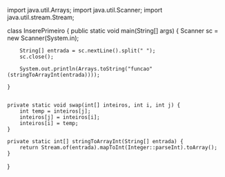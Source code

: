 import java.util.Arrays;
import java.util.Scanner;
import java.util.stream.Stream;

class InserePrimeiro {
    public static void main(String[] args) {
        Scanner sc = new Scanner(System.in);

        String[] entrada = sc.nextLine().split(" ");
        sc.close();

        System.out.println(Arrays.toString("funcao"(stringToArrayInt(entrada))));

    }


    private static void swap(int[] inteiros, int i, int j) {
        int temp = inteiros[j];
        inteiros[j] = inteiros[i];
        inteiros[i] = temp;
    }

    private static int[] stringToArrayInt(String[] entrada) {
        return Stream.of(entrada).mapToInt(Integer::parseInt).toArray();
    }

}